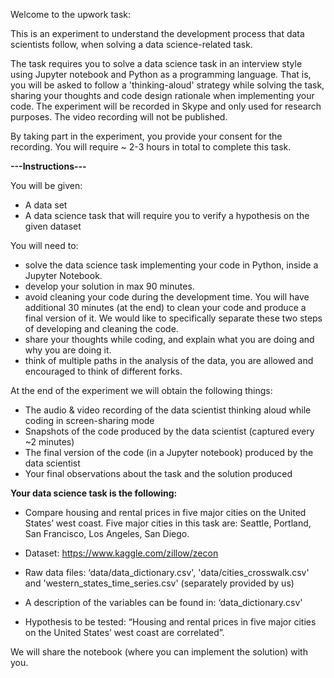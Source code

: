 Welcome to the upwork task:

This is an experiment to understand the development process that data scientists follow, when solving a data science-related task.

The task requires you to solve a data science task in an interview style using Jupyter notebook and Python as a programming language. That is, you will be asked to follow a 'thinking-aloud' strategy while solving the task, sharing your thoughts and code design rationale when implementing your code. The experiment will be recorded in Skype and only used for research purposes. The video recording will not be published. 

By taking part in the experiment, you provide your consent for the recording. You will require ~ 2-3 hours in total to complete this task.

**---Instructions---**

You will be given:

* A data set
* A data science task that will require you to verify a hypothesis on the given dataset

You will need to: 

* solve the data science task implementing your code in Python, inside a Jupyter Notebook.
* develop your solution in max 90 minutes.
* avoid cleaning your code during the development time. You will have additional 30 minutes (at the end) to clean your code and produce a final version of it. We would like to specifically separate these two steps of developing and cleaning the code.
* share your thoughts while coding, and explain what you are doing and why you are doing it.
* think of multiple paths in the analysis of the data, you are allowed and encouraged to think of different forks. 

At the end of the experiment we will obtain the following things: 
* The audio & video recording of the data scientist thinking aloud while coding in screen-sharing mode
* Snapshots of the code produced by the data scientist (captured every ~2 minutes)
* The final version of the code (in a Jupyter notebook) produced by the data scientist
* Your final observations about the task and the solution produced

**Your data science task is the following:**

* Compare housing and rental prices in five major cities on the United States’ west coast. Five major cities in this task are:     Seattle, Portland, San Francisco, Los Angeles, San Diego.

* Dataset: https://www.kaggle.com/zillow/zecon

* Raw data files: ‘data/data_dictionary.csv', 'data/cities_crosswalk.csv' 
  and 
  'western_states_time_series.csv' (separately provided by us)

* A description of the variables can be found in: ‘data_dictionary.csv'

* Hypothesis to be tested: “Housing and rental prices in five major cities on the United States’ west coast are correlated”.

We will share the notebook (where you can implement the solution) with you.
